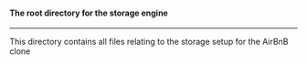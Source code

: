 #### The root directory for the storage engine
***
This directory contains all files relating to the storage setup for the AirBnB clone<br>
